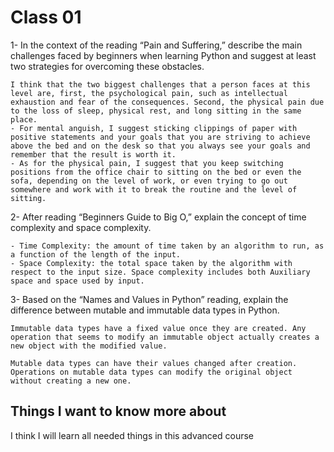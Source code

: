 # Class 01

1- In the context of the reading “Pain and Suffering,” describe the main challenges faced by beginners when learning Python and suggest at least two strategies for overcoming these obstacles.
```
I think that the two biggest challenges that a person faces at this level are, first, the psychological pain, such as intellectual exhaustion and fear of the consequences. Second, the physical pain due to the loss of sleep, physical rest, and long sitting in the same place.
- For mental anguish, I suggest sticking clippings of paper with positive statements and your goals that you are striving to achieve above the bed and on the desk so that you always see your goals and remember that the result is worth it.
- As for the physical pain, I suggest that you keep switching positions from the office chair to sitting on the bed or even the sofa, depending on the level of work, or even trying to go out somewhere and work with it to break the routine and the level of sitting.
```

2- After reading “Beginners Guide to Big O,” explain the concept of time complexity and space complexity.
```
- Time Complexity: the amount of time taken by an algorithm to run, as a function of the length of the input. 
- Space Complexity: the total space taken by the algorithm with respect to the input size. Space complexity includes both Auxiliary space and space used by input. 
```

3- Based on the “Names and Values in Python” reading, explain the difference between mutable and immutable data types in Python.
```
Immutable data types have a fixed value once they are created. Any operation that seems to modify an immutable object actually creates a new object with the modified value.

Mutable data types can have their values changed after creation. Operations on mutable data types can modify the original object without creating a new one.
```
## Things I want to know more about
I think I will learn all needed things in this advanced course